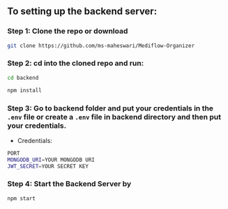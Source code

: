 ## To setting up the backend server:

### Step 1: Clone the repo or download

```bash
git clone https://github.com/ms-maheswari/Mediflow-Organizer
```
### Step 2: cd into the cloned repo and run:
```bash
cd backend
```
```bash
npm install
```
### Step 3: Go to backend folder and put your credentials in the `.env` file or create a `.env` file in backend directory and then put your credentials.

* Credentials:
```bash
PORT
MONGODB_URI=YOUR MONGODB URI
JWT_SECRET=YOUR SECRET KEY
```
### Step 4: Start the Backend Server by

```bash
npm start
```
